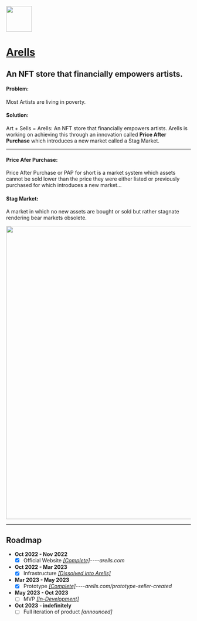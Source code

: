 <img src="https://github.com/Ecare-Exchange/Arells/blob/main/Art/General/Arells-Icon-Ebony.png" width="70px"> 

# [Arells](https://arells.com)
## An NFT store that financially empowers artists.

#### Problem:
Most Artists are living in poverty.

#### Solution:
Art + Sells = Arells: An NFT store that financially empowers artists. Arells is working on achieving this through an innovation called **Price After Purchase** which introduces a new market called a Stag Market.

_______________________________________________________________________

#### Price Afer Purchase:
Price After Purchase or PAP for short is a market system which assets cannot be sold lower than the price they were either listed or previously purchased for which introduces a new market...

#### Stag Market:
A market in which no new assets are bought or sold but rather stagnate rendering bear markets obsolete.

<img src="https://github.com/Ecare-Exchange/Arells/blob/main/Art/Marketing/BeforeandAfterArells.jpg" width="800px"> 

_______________________________________________________________________

## Roadmap

- **Oct 2022 - Nov 2022**
  - [X] Official Website *[[Complete]](https://arells.com)*----*arells.com* 

- **Oct 2022 - Mar 2023**
   - [X] Infrastructure *[[Dissolved into Arells]](https://github.com/Ecare-Exchange/infrastructure)*

- **Mar 2023 - May 2023**
  - [X] Prototype *[[Complete]](https://arells.com/prototype-seller-created)*----*arells.com/prototype-seller-created*

- **May 2023 - Oct 2023**
  - [ ] MVP *[[In-Development]](https://github.com/Art-Sells/Arells/tree/main/Apps/Web/ArellsWebApp)*

- **Oct 2023 - indefinitely**
  - [ ] Full iteration of product *[announced]*

